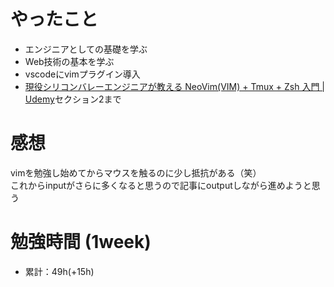 # やったこと
- エンジニアとしての基礎を学ぶ
- Web技術の基本を学ぶ
- vscodeにvimプラグイン導入
- [現役シリコンバレーエンジニアが教える NeoVim(VIM) + Tmux + Zsh 入門 | Udemy](https://www.udemy.com/course/vim-tmux-zsh/)セクション2まで

# 感想
 vimを勉強し始めてからマウスを触るのに少し抵抗がある（笑）  
 これからinputがさらに多くなると思うので記事にoutputしながら進めようと思う
 
# 勉強時間 (1week)
- 累計：49h(+15h)
